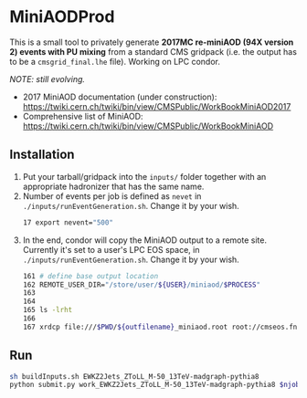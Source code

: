 # MiniAODProd

This is a small tool to privately generate **2017MC re-miniAOD (94X version 2) events with PU mixing** from a standard CMS gridpack (i.e. the output has to be a `cmsgrid_final.lhe` file). Working on LPC condor.

*NOTE: still evolving.*

* 2017 MiniAOD documentation (under construction): https://twiki.cern.ch/twiki/bin/view/CMSPublic/WorkBookMiniAOD2017
* Comprehensive list of MiniAOD: https://twiki.cern.ch/twiki/bin/view/CMSPublic/WorkBookMiniAOD

## Installation

1. Put your tarball/gridpack into the `inputs/` folder together with an appropriate hadronizer that has the same name.
2. Number of events per job is defined as `nevet` in `./inputs/runEventGeneration.sh`. Change it by your wish.
    ```bash
    17 export nevent="500" 
    ```
3. In the end, condor will copy the MiniAOD output to a remote site. Currently it's set to a user's LPC EOS space, in `./inputs/runEventGeneration.sh`. Change it by your wish.
    ```bash
    161 # define base output location
    162 REMOTE_USER_DIR="/store/user/${USER}/miniaod/$PROCESS"
    163
    164
    165 ls -lrht
    166
    167 xrdcp file:///$PWD/${outfilename}_miniaod.root root://cmseos.fnal.gov/${REMOTE_USER_DIR}/${outfilename}_miniaod.root
    ```

## Run

```bash
sh buildInputs.sh EWKZ2Jets_ZToLL_M-50_13TeV-madgraph-pythia8
python submit.py work_EWKZ2Jets_ZToLL_M-50_13TeV-madgraph-pythia8 $njobs
```

